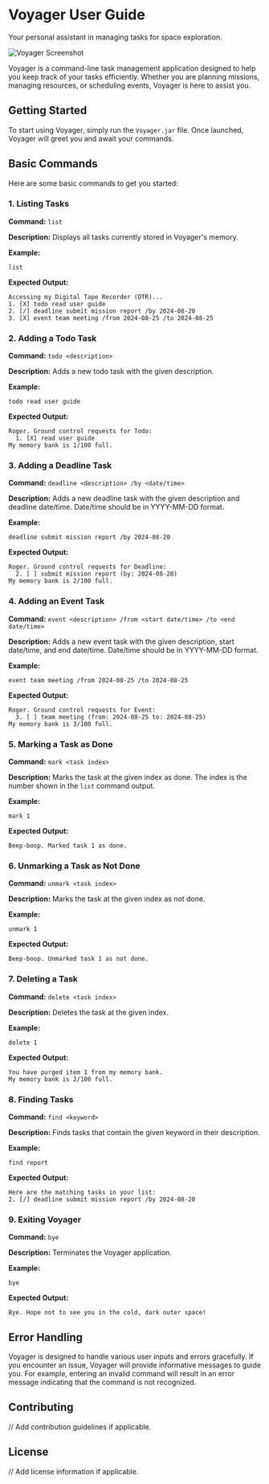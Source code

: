 # Voyager User Guide

Your personal assistant in managing tasks for space exploration.

![Voyager Screenshot](voyager_screenshot.png)

Voyager is a command-line task management application designed to help you keep track of your tasks efficiently. Whether you are planning missions, managing resources, or scheduling events, Voyager is here to assist you.

## Getting Started

To start using Voyager, simply run the `Voyager.jar` file. Once launched, Voyager will greet you and await your commands.

## Basic Commands

Here are some basic commands to get you started:

### 1. Listing Tasks

**Command:** `list`

**Description:** Displays all tasks currently stored in Voyager's memory.

**Example:**
```
list
```

**Expected Output:**
```
Accessing my Digital Tape Recorder (DTR)...
1. [X] todo read user guide
2. [/] deadline submit mission report /by 2024-08-20
3. [X] event team meeting /from 2024-08-25 /to 2024-08-25
```

### 2. Adding a Todo Task

**Command:** `todo <description>`

**Description:** Adds a new todo task with the given description.

**Example:**
```
todo read user guide
```

**Expected Output:**
```
Roger. Ground control requests for Todo:
  1. [X] read user guide
My memory bank is 1/100 full.
```

### 3. Adding a Deadline Task

**Command:** `deadline <description> /by <date/time>`

**Description:** Adds a new deadline task with the given description and deadline date/time. Date/time should be in YYYY-MM-DD format.

**Example:**
```
deadline submit mission report /by 2024-08-20
```

**Expected Output:**
```
Roger. Ground control requests for Deadline:
  2. [ ] submit mission report (by: 2024-08-20)
My memory bank is 2/100 full.
```

### 4. Adding an Event Task

**Command:** `event <description> /from <start date/time> /to <end date/time>`

**Description:** Adds a new event task with the given description, start date/time, and end date/time. Date/time should be in YYYY-MM-DD format.

**Example:**
```
event team meeting /from 2024-08-25 /to 2024-08-25
```

**Expected Output:**
```
Roger. Ground control requests for Event:
  3. [ ] team meeting (from: 2024-08-25 to: 2024-08-25)
My memory bank is 3/100 full.
```

### 5. Marking a Task as Done

**Command:** `mark <task index>`

**Description:** Marks the task at the given index as done. The index is the number shown in the `list` command output.

**Example:**
```
mark 1
```

**Expected Output:**
```
Beep-boop. Marked task 1 as done.
```

### 6. Unmarking a Task as Not Done

**Command:** `unmark <task index>`

**Description:** Marks the task at the given index as not done.

**Example:**
```
unmark 1
```

**Expected Output:**
```
Beep-boop. Unmarked task 1 as not done.
```

### 7. Deleting a Task

**Command:** `delete <task index>`

**Description:** Deletes the task at the given index.

**Example:**
```
delete 1
```

**Expected Output:**
```
You have purged item 1 from my memory bank.
My memory bank is 2/100 full.
```

### 8. Finding Tasks

**Command:** `find <keyword>`

**Description:** Finds tasks that contain the given keyword in their description.

**Example:**
```
find report
```

**Expected Output:**
```
Here are the matching tasks in your list:
2. [/] deadline submit mission report /by 2024-08-20
```

### 9. Exiting Voyager

**Command:** `bye`

**Description:** Terminates the Voyager application.

**Example:**
```
bye
```

**Expected Output:**
```
Bye. Hope not to see you in the cold, dark outer space!
```

## Error Handling

Voyager is designed to handle various user inputs and errors gracefully. If you encounter an issue, Voyager will provide informative messages to guide you. For example, entering an invalid command will result in an error message indicating that the command is not recognized.

## Contributing

// Add contribution guidelines if applicable.

## License

// Add license information if applicable.
